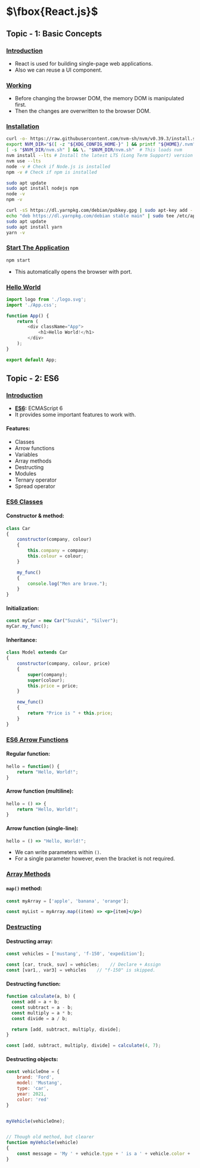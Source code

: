 # $\fbox{React.js}$





## **Topic - 1: Basic Concepts**

### <u>Introduction</u>

- React is used for building single-page web applications.
- Also we can reuse a UI component.


### <u>Working</u>

- Before changing the browser DOM, the memory DOM is manipulated first.
- Then the changes are overwritten to the browser DOM.


### <u>Installation</u>

```sh
curl -o- https://raw.githubusercontent.com/nvm-sh/nvm/v0.39.3/install.sh | bash # or latest version
export NVM_DIR="$([ -z "${XDG_CONFIG_HOME-}" ] && printf "${HOME}/.nvm" || printf "${XDG_CONFIG_HOME}/nvm")"
[ -s "$NVM_DIR/nvm.sh" ] && \. "$NVM_DIR/nvm.sh"  # This loads nvm
nvm install --lts # Install the latest LTS (Long Term Support) version of Node.js
nvm use --lts
node -v # Check if Node.js is installed
npm -v # Check if npm is installed
```

```sh
sudo apt update
sudo apt install nodejs npm
node -v
npm -v
```

```sh
curl -sS https://dl.yarnpkg.com/debian/pubkey.gpg | sudo apt-key add -
echo "deb https://dl.yarnpkg.com/debian stable main" | sudo tee /etc/apt/sources.list.d/yarn.list
sudo apt update
sudo apt install yarn
yarn -v
```


### <u>Start The Application</u>

```sh
npm start
```

- This automatically opens the browser with port.


### <u>Hello World</u>

```js
import logo from './logo.svg';
import './App.css';

function App() {
	return (
	    <div className="App">
		    <h1>Hello World!</h1>
		</div>
	);
}

export default App;
```



## **Topic - 2: ES6**

### <u>Introduction</u>

- **<u>ES6</u>:** ECMAScript 6
- It provides some important features to work with.

#### Features:

- Classes
- Arrow functions
- Variables
- Array methods
- Destructing
- Modules
- Ternary operator
- Spread operator


### <u>ES6 Classes</u>

#### Constructor & method:

```js
class Car
{
	constructor(company, colour)
	{
		this.company = company;
		this.colour = colour;
	}

	my_func()
	{
		console.log("Men are brave.");
	}
}
```

#### Initialization:

```js
const myCar = new Car("Suzuki", "Silver");
myCar.my_func();
```

#### Inheritance:

```js
class Model extends Car
{
	constructor(company, colour, price)
	{
		super(company);
		super(colour);
		this.price = price;
	}

	new_func()
	{
		return "Price is " + this.price;
	}
}
```


### <u>ES6 Arrow Functions</u>

#### Regular function:

```js
hello = function() {
	return "Hello, World!";
}
```

#### Arrow function (multiline):

```js
hello = () => {
	return "Hello, World!";
}
```

#### Arrow function (single-line):

```js
hello = () => "Hello, World!";
```

- We can write parameters within `()`.
- For a single parameter however, even the bracket is not required.


### <u>Array Methods</u>

#### `map()` method:

```jsx
const myArray = ['apple', 'banana', 'orange'];

const myList = myArray.map((item) => <p>{item}</p>)
```


### <u>Destructing</u>

#### Destructing array:

```jsx
const vehicles = ['mustang', 'f-150', 'expedition'];

const [car, truck, suv] = vehicles;    // Declare + Assign
const [var1,, var3] = vehicles    // "f-150" is skipped.
```

#### Destructing function:

```jsx
function calculate(a, b) {
  const add = a + b;
  const subtract = a - b;
  const multiply = a * b;
  const divide = a / b;

  return [add, subtract, multiply, divide];
}

const [add, subtract, multiply, divide] = calculate(4, 7);
```

#### Destructing objects:

```jsx
const vehicleOne = {
	brand: 'Ford',
	model: 'Mustang',
	type: 'car',
	year: 2021, 
	color: 'red'
}


myVehicle(vehicleOne);


// Though old method, but clearer
function myVehicle(vehicle)
{
	const message = 'My ' + vehicle.type + ' is a ' + vehicle.color + ' ' + vehicle.brand + ' ' + vehicle.model + '.';
}
```
